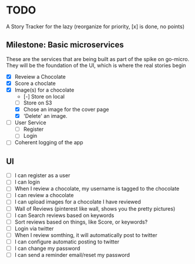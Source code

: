 # TODO

A Story Tracker for the lazy (reorganize for priority, [x] is done, no points)

## Milestone: Basic microservices

These are the services that are being built as part of the spike
on go-micro.  They will be the foundation of the UI, which is where
the real stories begin

- [x] Reveiew a Chocolate
- [x] Score a choclate
- [x] Image(s) for a chocolate
    - [-] Store on local
    - [ ] Store on S3
    - [x] Chose an image for the cover page
    - [x] 'Delete' an image.
- [ ] User Service
    - [ ] Register
    - [ ] Login
- [ ] Coherent logging of the app

## UI

- [ ] I can register as a user
- [ ] I can login
- [ ] When I review a chocolate, my username is tagged to the chocolate
- [ ] I can review a chocolate
- [ ] I can upload images for a chocolate I have reviewed
- [ ] Wall of Reviews (pinterest like wall, shows you the pretty pictures)
- [ ] I can Search reviews based on keywords
- [ ] Sort reviews based on things, like Score, or keywords?
- [ ] Login via twitter
- [ ] When I review somthing, it will automatically post to twitter
- [ ] I can configure automatic posting to twitter
- [ ] I can change my password
- [ ] I can send a reminder email/reset my password
